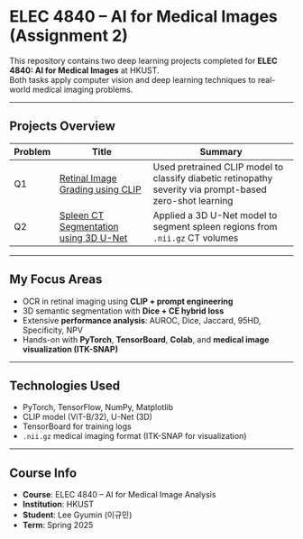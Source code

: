 # ELEC 4840 – AI for Medical Images (Assignment 2)

This repository contains two deep learning projects completed for **ELEC 4840: AI for Medical Images** at HKUST.  
Both tasks apply computer vision and deep learning techniques to real-world medical imaging problems.

---

## Projects Overview

| Problem | Title | Summary |
|--------|-------|---------|
| Q1 | [Retinal Image Grading using CLIP](./hw2q1) | Used pretrained CLIP model to classify diabetic retinopathy severity via prompt-based zero-shot learning |
| Q2 | [Spleen CT Segmentation using 3D U-Net](./hw2q2) | Applied a 3D U-Net model to segment spleen regions from `.nii.gz` CT volumes |

---

## My Focus Areas

-  OCR in retinal imaging using **CLIP + prompt engineering**
-  3D semantic segmentation with **Dice + CE hybrid loss**
-  Extensive **performance analysis**: AUROC, Dice, Jaccard, 95HD, Specificity, NPV
-  Hands-on with **PyTorch**, **TensorBoard**, **Colab**, and **medical image visualization (ITK-SNAP)**

---

## Technologies Used

- PyTorch, TensorFlow, NumPy, Matplotlib
- CLIP model (ViT-B/32), U-Net (3D)
- TensorBoard for training logs
- `.nii.gz` medical imaging format (ITK-SNAP for visualization)

---

## Course Info

-  **Course**: ELEC 4840 – AI for Medical Image Analysis  
-  **Institution**: HKUST  
-  **Student**: Lee Gyumin (이규민)  
-  **Term**: Spring 2025  
